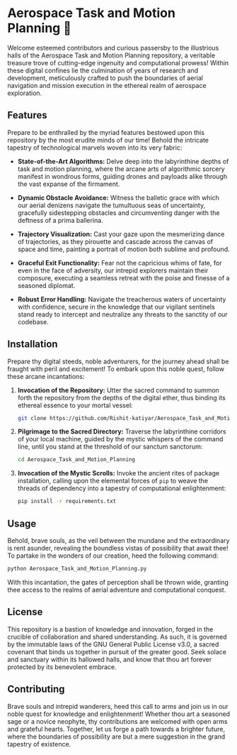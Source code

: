 # Aerospace Task and Motion Planning 🚀

Welcome esteemed contributors and curious passersby to the illustrious halls of the Aerospace Task and Motion Planning repository, a veritable treasure trove of cutting-edge ingenuity and computational prowess! Within these digital confines lie the culmination of years of research and development, meticulously crafted to push the boundaries of aerial navigation and mission execution in the ethereal realm of aerospace exploration.

## Features

Prepare to be enthralled by the myriad features bestowed upon this repository by the most erudite minds of our time! Behold the intricate tapestry of technological marvels woven into its very fabric:

- **State-of-the-Art Algorithms:** Delve deep into the labyrinthine depths of task and motion planning, where the arcane arts of algorithmic sorcery manifest in wondrous forms, guiding drones and payloads alike through the vast expanse of the firmament.
  
- **Dynamic Obstacle Avoidance:** Witness the balletic grace with which our aerial denizens navigate the tumultuous seas of uncertainty, gracefully sidestepping obstacles and circumventing danger with the deftness of a prima ballerina.

- **Trajectory Visualization:** Cast your gaze upon the mesmerizing dance of trajectories, as they pirouette and cascade across the canvas of space and time, painting a portrait of motion both sublime and profound.

- **Graceful Exit Functionality:** Fear not the capricious whims of fate, for even in the face of adversity, our intrepid explorers maintain their composure, executing a seamless retreat with the poise and finesse of a seasoned diplomat.

- **Robust Error Handling:** Navigate the treacherous waters of uncertainty with confidence, secure in the knowledge that our vigilant sentinels stand ready to intercept and neutralize any threats to the sanctity of our codebase.

## Installation

Prepare thy digital steeds, noble adventurers, for the journey ahead shall be fraught with peril and excitement! To embark upon this noble quest, follow these arcane incantations:

1. **Invocation of the Repository:** Utter the sacred command to summon forth the repository from the depths of the digital ether, thus binding its ethereal essence to your mortal vessel:
   ```bash
   git clone https://github.com/Rishit-katiyar/Aerospace_Task_and_Motion_Planning.git
   ```

2. **Pilgrimage to the Sacred Directory:** Traverse the labyrinthine corridors of your local machine, guided by the mystic whispers of the command line, until you stand at the threshold of our sanctum sanctorum:
   ```bash
   cd Aerospace_Task_and_Motion_Planning
   ```

3. **Invocation of the Mystic Scrolls:** Invoke the ancient rites of package installation, calling upon the elemental forces of `pip` to weave the threads of dependency into a tapestry of computational enlightenment:
   ```bash
   pip install -r requirements.txt
   ```

## Usage

Behold, brave souls, as the veil between the mundane and the extraordinary is rent asunder, revealing the boundless vistas of possibility that await thee! To partake in the wonders of our creation, heed the following command:

```bash
python Aerospace_Task_and_Motion_Planning.py
```

With this incantation, the gates of perception shall be thrown wide, granting thee access to the realms of aerial adventure and computational conquest.

## License

This repository is a bastion of knowledge and innovation, forged in the crucible of collaboration and shared understanding. As such, it is governed by the immutable laws of the GNU General Public License v3.0, a sacred covenant that binds us together in pursuit of the greater good. Seek solace and sanctuary within its hallowed halls, and know that thou art forever protected by its benevolent embrace.

## Contributing

Brave souls and intrepid wanderers, heed this call to arms and join us in our noble quest for knowledge and enlightenment! Whether thou art a seasoned sage or a novice neophyte, thy contributions are welcomed with open arms and grateful hearts. Together, let us forge a path towards a brighter future, where the boundaries of possibility are but a mere suggestion in the grand tapestry of existence.

